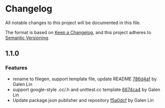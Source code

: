 # Changelog
All notable changes to this project will be documented in this file.

The format is based on [Keep a Changelog](https://keepachangelog.com/en/1.0.0/),
and this project adheres to [Semantic Versioning](https://semver.org/spec/v2.0.0.html).

## 1.1.0

### Features
- rename to filegen, support template file, update README [786d4af](git@github.com:wequick/vscode-filegen/commit/786d4af) by Galen Lin
- support google-style .cc/.h and unittest.cc template [6674ca4](git@github.com:wequick/vscode-filegen/commit/6674ca4) by Galen Lin
- Update package.json publisher and repository [f5a0dcf](git@github.com:wequick/vscode-filegen/commit/f5a0dcf) by Galen Lin
